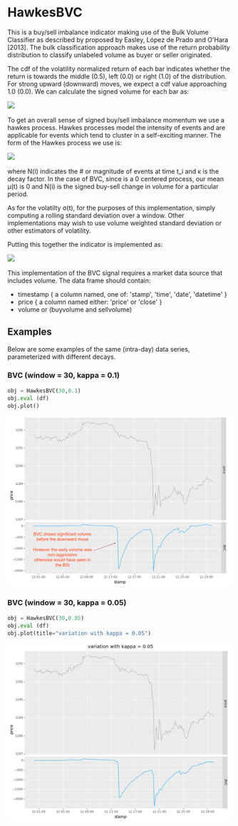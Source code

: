 # HawkesBVC
This is a buy/sell imbalance indicator making use of the Bulk Volume Classifier as described by proposed by 
Easley, López de Prado and O'Hara [2013].  The bulk classification approach makes use of the return probability
distribution to classify unlabeled volume as buyer or seller originated.

The cdf of the volatility normalized return of each bar indicates whether the return is towards the middle (0.5),
left (0.0) or right (1.0) of the distribution.  For strong upward (downward) moves, we expect a cdf value approaching
1.0 (0.0).  We can calculate the signed volume for each bar as:

<img src="https://render.githubusercontent.com/render/math?math=signed%5C%2C%20volume_t%20%3D%202%20%28volume_t%20%5Ctimes%20cdf%28r_t%20%2F%20%5Csigma_%7Bt%7D%29%29%20-%201"/>

To get an overall sense of signed buy/sell imbalance momentum we use a hawkes process.  Hawkes processes model the intensity 
of events and are applicable for events which tend to cluster in a self-exciting manner.  The form of the Hawkes process we use is:

<img src="https://render.githubusercontent.com/render/math?math=H%28t%29%20%3D%20%5Cmu%20%28t%29%20%2B%20%5Csum_%7Bi%3D0%7D%5E%7Bt%7D%20N%28i%29%20e%5E%7B-%20%5Ckappa%20%5CDelta%20t%7D">

where N(i) indicates the # or magnitude of events at time t_i and κ is the decay factor.  In the case of 
BVC, since is a 0 centered process, our mean μ(t) is 0 and N(i) is the signed buy-sell change in
volume for a particular period.

As for the volatilty σ(t), for the purposes of this implementation, simply computing a rolling standard deviation
over a window.  Other implementations may wish to use volume weighted standard deviation or other estimators of volatility.

Putting this together the indicator is implemented as:

<img src="https://render.githubusercontent.com/render/math?math=%5Cbegin%7Balign%2A%7D%20%0Asigned%5C%2C%20volume_t%20%26%3D%202%20%28volume_t%20%5Ctimes%20cdf%28r_t%20%2F%20%5Csigma_%7Bt%7D%29%29%20-%201%20%5C%5C%0Abvc%28t%29%20%26%3D%20bvc%28t-1%29%20e%5E%7B-%5Ckappa%7D%20%2B%20signed%20%5C%2C%20volume_t%0A%5Cend%7Balign%2A%7D"/>

This implementation of the BVC signal requires a market data source that includes volume.   The data frame should contain:

- timestamp { a column named, one of: 'stamp', 'time', 'date', 'datetime' }
- price { a column named either: 'price' or 'close' }
- volume or (buyvolume and sellvolume)


## Examples
Below are some examples of the same (intra-day) data series, parameterized with different decays.

### BVC (window = 30, kappa = 0.1)
```Python
obj = HawkesBVC(30,0.1)
obj.eval (df)
obj.plot()
```
![Graph of BVC](/docs/images/BVC1.png)

### BVC (window = 30, kappa = 0.05)
```Python
obj = HawkesBVC(30,0.05)
obj.eval (df)
obj.plot(title="variation with kappa = 0.05")
```

![Graph of labels](/docs/images/BVC2.png)

